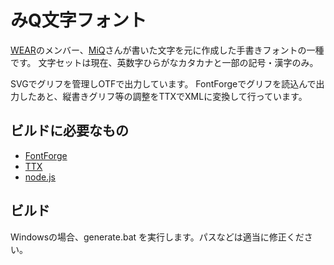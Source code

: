 ﻿# みQ文字フォント

[WEAR](https://wear.cannes.jp/)のメンバー、[MiQ](https://twitter.com/MiQ_WEAR)さんが書いた文字を元に作成した手書きフォントの一種です。
文字セットは現在、英数字ひらがなカタカナと一部の記号・漢字のみ。

SVGでグリフを管理しOTFで出力しています。
FontForgeでグリフを読込んで出力したあと、縦書きグリフ等の調整をTTXでXMLに変換して行っています。

## ビルドに必要なもの
- [FontForge](https://fontforge.github.io/)
- [TTX](https://github.com/fonttools/fonttools)
- [node.js](https://nodejs.org/ja/)

## ビルド
Windowsの場合、generate.bat を実行します。パスなどは適当に修正ください。
